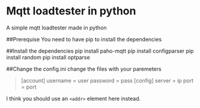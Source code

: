 # Mqtt loadtester in python 
 A simple mqtt loadtester made in python

##Prerequise
You need to have pip to install the dependencies

##Install the dependencies
pip install paho-mqtt
pip install configparser
pip install random
pip install optparse
 
##Change the config.ini
change the files with your paremeters

>[account]
>username = user
>password = pass
>[config]
>server = ip
>port = port

I think you should use an
`<addr>` element here instead.
